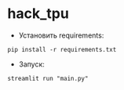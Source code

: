 # hack_tpu
- Установить requirements:

 ``` 
 pip install -r requirements.txt
 ``` 
- Запуск:
  
 ``` 
 streamlit run "main.py"
 ```
